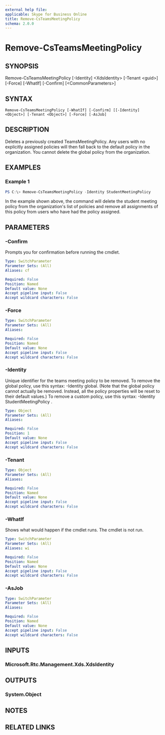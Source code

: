 ```yaml
---
external help file: 
applicable: Skype for Business Online
title: Remove-CsTeamsMeetingPolicy
schema: 2.0.0
---
```


# Remove-CsTeamsMeetingPolicy

## SYNOPSIS
Remove-CsTeamsMeetingPolicy \[-Identity\] \<XdsIdentity\> \[-Tenant \<guid\>\] \[-Force\] \[-WhatIf\] \[-Confirm\] \[\<CommonParameters\>\]

## SYNTAX

```
Remove-CsTeamsMeetingPolicy [-WhatIf] [-Confirm] [[-Identity] <Object>] [-Tenant <Object>] [-Force] [-AsJob]
```

## DESCRIPTION
Deletes a previously created TeamsMeetingPolicy.  Any users with no explicitly assigned policies will then fall back to the default policy in the organization.  You cannot delete the global policy from the organization. 

## EXAMPLES

### Example 1
```powershell
PS C:\> Remove-CsTeamsMeetingPolicy -Identity StudentMeetingPolicy
```

In the example shown above, the command will delete the student meeting policy from the organization's list of policies and remove all assignments of this policy from users who have had the policy assigned.

## PARAMETERS

### -Confirm
Prompts you for confirmation before running the cmdlet.

```yaml
Type: SwitchParameter
Parameter Sets: (All)
Aliases: cf

Required: False
Position: Named
Default value: None
Accept pipeline input: False
Accept wildcard characters: False
```

### -Force

```yaml
Type: SwitchParameter
Parameter Sets: (All)
Aliases:

Required: False
Position: Named
Default value: None
Accept pipeline input: False
Accept wildcard characters: False
```

### -Identity
Unique identifier for the teams meeting policy to be removed. To remove the global policy, use this syntax: -Identity global. (Note that the global policy cannot actually be removed. Instead, all the policy properties will be reset to their default values.) To remove a custom policy, use this syntax: -Identity StudentMeetingPolicy .

```yaml
Type: Object
Parameter Sets: (All)
Aliases:

Required: False
Position: 1
Default value: None
Accept pipeline input: False
Accept wildcard characters: False
```

### -Tenant

```yaml
Type: Object
Parameter Sets: (All)
Aliases:

Required: False
Position: Named
Default value: None
Accept pipeline input: False
Accept wildcard characters: False
```

### -WhatIf
Shows what would happen if the cmdlet runs.
The cmdlet is not run.

```yaml
Type: SwitchParameter
Parameter Sets: (All)
Aliases: wi

Required: False
Position: Named
Default value: None
Accept pipeline input: False
Accept wildcard characters: False
```

### -AsJob

```yaml
Type: SwitchParameter
Parameter Sets: (All)
Aliases:

Required: False
Position: Named
Default value: None
Accept pipeline input: False
Accept wildcard characters: False
```

## INPUTS

### Microsoft.Rtc.Management.Xds.XdsIdentity


## OUTPUTS

### System.Object

## NOTES

## RELATED LINKS

